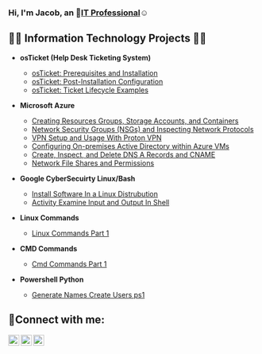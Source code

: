 ### Hi, I'm Jacob, an 👋<a href="https://linkedin.com/in/Josh">IT Professional</a>☺</h1>

<h2>👨‍💻 Information Technology Projects 👨‍💻</h2>

- <b>osTicket (Help Desk Ticketing System)</b>
  - [osTicket: Prerequisites and Installation](https://github.com/joshmadakorcc/osticket-prereqs)
  - [osTicket: Post-Installation Configuration](https://github.com/JacobVillagomez2077/post-install-config)
  - [osTicket: Ticket Lifecycle Examples](https://github.com/JacobVillagomez2077/ticket-lifecycle)
  
- <b>Microsoft Azure</b>
  - [Creating Resources Groups, Storage Accounts, and Containers](https://github.com/JacobVillagomez2077/Creating-Resources-Groups-Storage-Accounts-and-Containers)
  - [Network Security Groups (NSGs) and Inspecting Network Protocols](https://github.com/JacobVillagomez2077/Network-Security-Groups-NSGs-and-Inspecting-Network-Protocols)
  - [VPN Setup and Usage With Proton VPN](https://github.com/JacobVillagomez2077/VPN-Setup-and-Usage-With-Proton-VPN)
  - [Configuring On-premises Active Directory within Azure VMs](https://github.com/JacobVillagomez2077/Configuring-On-premises-Active-Directory-within-Azure-VMs)
  - [Create, Inspect, and Delete DNS A Records and CNAME](https://github.com/JacobVillagomez2077/Create-Inspect-and-Delete-DNS-A-Records-and-CNAME)
  - [Network File Shares and Permissions](https://github.com/JacobVillagomez2077/Network-File-Shares-and-Permissions)
    
- <b>Google CyberSecuirty Linux/Bash</b>
  - [Install Software In a Linux Distrubution](https://github.com/JacobVillagomez2077/Install-Software-In-a-Linux-Distrubution)
  - [Activity Examine Input and Output In Shell](https://github.com/JacobVillagomez2077/Activity-Examine-Input-and-Output-In-Shell)
    
 - <b>Linux Commands</b>
   - [Linux Commands Part 1](https://github.com/JacobVillagomez2077/Linux-Commands-Part-1)
     
 - <b>CMD Commands</b>
   - [Cmd Commands Part 1](https://github.com/JacobVillagomez2077/CMD-Commands-Part-1)

 - <b>Powershell Python</b>
   - [Generate Names Create Users ps1](https://github.com/JacobVillagomez2077/Generate-Names-Create-Users.ps1)


<h2>🤳Connect with me:</h2>

[<img align="left" alt="Josh | Twitter" width="22px" src="https://cdn.jsdelivr.net/npm/simple-icons@v3/icons/twitter.svg" />][twitter]
[<img align="left" alt="Josh | LinkedIn" width="22px" src="https://cdn.jsdelivr.net/npm/simple-icons@v3/icons/linkedin.svg" />][linkedin]
[<img align="left" alt="Josh | Instagram" width="22px" src="https://cdn.jsdelivr.net/npm/simple-icons@v3/icons/instagram.svg" />][instagram]

[twitter]: https://twitter.com/
[instagram]: https://www.instagram.com/
[linkedin]: https://linkedin.com/in/
